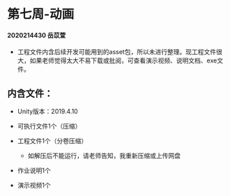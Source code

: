# 第七周-动画

#### 2020214430 岳苡萱

+ 工程文件内含后续开发可能用到的asset包，所以未进行整理。现工程文件很大，如果老师觉得太大不易下载或批阅，可查看演示视频、说明文档、exe文件。

## 内含文件：

 + Unity版本：2019.4.10
  
 + 可执行文件1个（压缩）
 
 + 工程文件1个（分卷压缩）
 
     + 如解压后不能运行，请老师告知，我重新压缩或上传网盘
      
 + 作业说明1个
 
 + 演示视频1个
 

